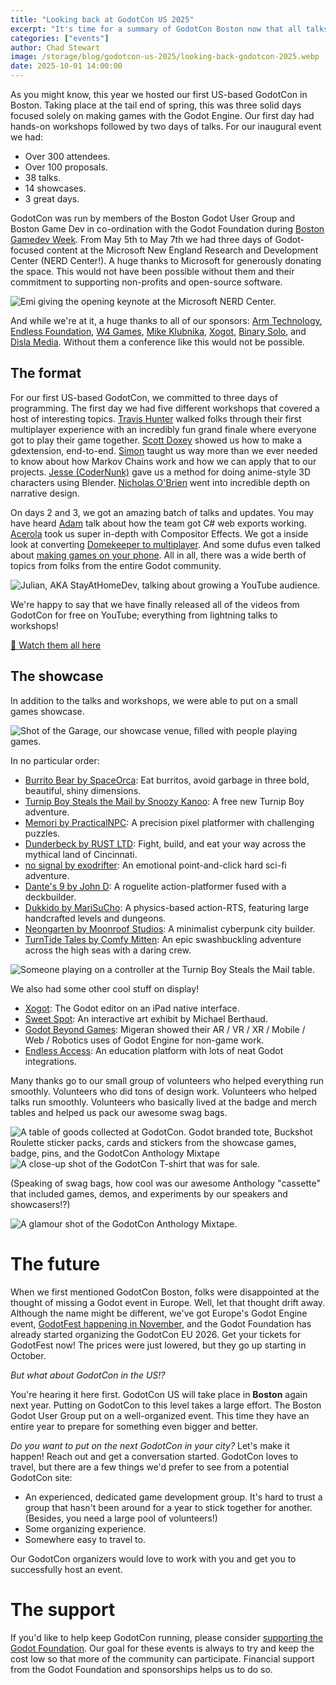 ```yaml
---
title: "Looking back at GodotCon US 2025"
excerpt: "It's time for a summary of GodotCon Boston now that all talks are available on Youtube."
categories: ["events"]
author: Chad Stewart
image: /storage/blog/godotcon-us-2025/looking-back-godotcon-2025.webp
date: 2025-10-01 14:00:00
---
```


As you might know, this year we hosted our first US-based GodotCon in Boston. Taking place at the tail end of spring, this was three solid days focused solely on making games with the Godot Engine. Our first day had hands-on workshops followed by two days of talks. For our inaugural event we had:

* Over 300 attendees.
* Over 100 proposals.
* 38 talks.
* 14 showcases.
* 3 great days.

GodotCon was run by members of the Boston Godot User Group and Boston Game Dev in co-ordination with the Godot Foundation during [Boston Gamedev Week](https://gamedev.boston/). From May 5th to May 7th we had three days of Godot-focused content at the Microsoft New England Research and Development Center (NERD Center!). A huge thanks to Microsoft for generously donating the space. This would not have been possible without them and their commitment to supporting non-profits and open-source software.

![Emi giving the opening keynote at the Microsoft NERD Center.](/storage/blog/godotcon-us-2025/56bdd110020250506091817.webp)

And while we're at it, a huge thanks to all of our sponsors: [Arm Technology](https://www.arm.com/), [Endless Foundation](https://www.endlessglobal.com/the-endless-foundation), [W4 Games](https://www.w4games.com/), [Mike Klubnika](https://mikeklubnika.com/), [Xogot](https://xogot.com/), [Binary Solo](https://www.binarysolo.com/), and [Disla Media](https://dislamedia.com/). Without them a conference like this would not be possible.

## The format

For our first US-based GodotCon, we committed to three days of programming. The first day we had five different workshops that covered a host of interesting topics. [Travis Hunter](https://www.youtube.com/watch?v=tK2ACXUGcrY) walked folks through their first multiplayer experience with an incredibly fun grand finale where everyone got to play their game together. [Scott Doxey](https://www.youtube.com/watch?v=JqL_oZ9SG7Q) showed us how to make a gdextension, end-to-end. [Simon](https://www.youtube.com/watch?v=wWD7OCx7tNs) taught us way more than we ever needed to know about how Markov Chains work and how we can apply that to our projects. [Jesse (CoderNunk)](https://www.youtube.com/watch?v=k1GvvrkIq-8) gave us a method for doing anime-style 3D characters using Blender. [Nicholas O'Brien](https://www.youtube.com/watch?v=f0CsbuHDr44) went into incredible depth on narrative design.

On days 2 and 3, we got an amazing batch of talks and updates. You may have heard [Adam](https://www.youtube.com/watch?v=u_WMJG0menc) talk about how the team got C# web exports working. [Acerola](https://www.youtube.com/watch?v=fiyf4XPanf4) took us super in-depth with Compositor Effects. We got a inside look at converting [Domekeeper to multiplayer](https://www.youtube.com/watch?v=MEZoKKAoUAU). And some dufus even talked about [making games on your phone](https://www.youtube.com/watch?v=qoCWp_oP9Ng). All in all, there was a wide berth of topics from folks from the entire Godot community.

![Julian, AKA StayAtHomeDev, talking about growing a YouTube audience.](/storage/blog/godotcon-us-2025/56bdd11001234567891233.webp)

We're happy to say that we have finally released all of the videos from GodotCon for free on YouTube;  everything from lightning talks to workshops!

[🔗 Watch them all here](https://www.youtube.com/watch?v=fiyf4XPanf4&list=PLeG_dAglpVo5oOrjQqDTMQadVDqe1Zsom)

## The showcase

In addition to the talks and workshops, we were able to put on a small games showcase. 

![Shot of the Garage, our showcase venue, filled with people playing games.](/storage/blog/godotcon-us-2025/56bdd1100171748217.jpg)

In no particular order:

* [Burrito Bear by SpaceOrca](https://store.steampowered.com/app/1941420/Burrito_Bear/): Eat burritos, avoid garbage in three bold, beautiful, shiny dimensions.
* [Turnip Boy Steals the Mail by Snoozy Kanoo](https://store.steampowered.com/app/3660860/Turnip_Boy_Steals_the_Mail/): A free new Turnip Boy adventure.
* [Memori by PracticalNPC](https://store.steampowered.com/app/1712700/Memori/): A precision pixel platformer with challenging puzzles.
* [Dunderbeck by RUST LTD](https://store.steampowered.com/app/2477750/Dunderbeck/): Fight, build, and eat your way across the mythical land of Cincinnati. 
* [no signal by exodrifter](https://store.steampowered.com/app/2840590/no_signal/): An emotional point-and-click hard sci-fi adventure.
* [Dante's 9 by John D](https://store.steampowered.com/app/3293350/Dantes_9/): A roguelite action-platformer fused with a deckbuilder.
* [Dukkido by MariSuCho](https://store.steampowered.com/app/3186280/Dukkido/): A physics-based action-RTS, featuring large handcrafted levels and dungeons.
* [Neongarten by Moonroof Studios](https://store.steampowered.com/app/3211750/Neongarten/): A minimalist cyberpunk city builder.
* [TurnTide Tales by Comfy Mitten](https://www.comfymitten.games/devlog/turntide-tales): An epic swashbuckling adventure across the high seas with a daring crew.

![Someone playing on a controller at the Turnip Boy Steals the Mail table.](/storage/blog/godotcon-us-2025/56bdd11005214.webp)

We also had some other cool stuff on display!
* [Xogot](https://xogot.com/): The Godot editor on an iPad native interface.
* [Sweet Spot](https://www.youtube.com/watch?v=b-NQg4g9o0Q): An interactive art exhibit by Michael Berthaud.
* [Godot Beyond Games](https://migeran.com/): Migeran showed their AR / VR / XR / Mobile / Web / Robotics uses of Godot Engine for non-game work.
* [Endless Access](https://www.endlessglobal.com/foundation/access): An education platform with lots of neat Godot integrations.

Many thanks go to our small group of volunteers who helped everything run smoothly. Volunteers who did tons of design work. Volunteers who helped talks run smoothly. Volunteers who basically lived at the badge and merch tables and helped us pack our awesome swag bags. 

![A table of goods collected at GodotCon. Godot branded tote, Buckshot Roulette sticker packs, cards and stickers from the showcase games, badge, pins, and the GodotCon Anthology Mixtape](/storage/blog/godotcon-us-2025/56bdd110020250508221757.webp)![A close-up shot of the GodotCon T-shirt that was for sale.](/storage/blog/godotcon-us-2025/56bdd11005193.webp)

(Speaking of swag bags, how cool was our awesome Anthology "cassette" that included games, demos, and experiments by our speakers and showcasers!?)

![A glamour shot of the GodotCon Anthology Mixtape.](/storage/blog/godotcon-us-2025/56bdd110020250506231922551.webp)

# The future

When we first mentioned GodotCon Boston, folks were disappointed at the thought of missing a Godot event in Europe. Well, let that thought drift away. Although the name might be different, we've got Europe's Godot Engine event, [GodotFest happening in November](https://godotfest.com/), and the Godot Foundation has already started organizing the GodotCon EU 2026. Get your tickets for GodotFest now! The prices were just lowered, but they go up starting in October.

*But what about GodotCon in the US!?*

You're hearing it here first. GodotCon US will take place in **Boston** again next year. Putting on GodotCon to this level takes a large effort. The Boston Godot User Group put on a well-organized event. This time they have an entire year to prepare for something even bigger and better.

*Do you want to put on the next GodotCon in your city?* Let's make it happen! Reach out and get a conversation started. GodotCon loves to travel, but there are a few things we'd prefer to see from a potential GodotCon site:

* An experienced, dedicated game development group. It's hard to trust a group that hasn't been around for a year to stick together for another. (Besides, you need a large pool of volunteers!)
* Some organizing experience.
* Somewhere easy to travel to.

Our GodotCon organizers would love to work with you and get you to successfully host an event.

# The support

If you'd like to help keep GodotCon running, please consider [supporting the Godot Foundation](https://fund.godotengine.org/). Our goal for these events is always to try and keep the cost low so that more of the community can participate. Financial support from the Godot Foundation and sponsorships helps us to do so.